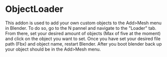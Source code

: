 # ObjectLoader
This addon is used to add your own custom objects to the Add>Mesh menu in Blender. 
To do so, go to the N pannel and navigate to the "Loader" tab.
From there, set your desired amount of objects (Max of five at the moment) and click on the object you want to set.
Once you have set your desired file path (Fbx) and object name, restart Blender.
After you boot blender back up your object should be in the Add>Mesh menu. 
